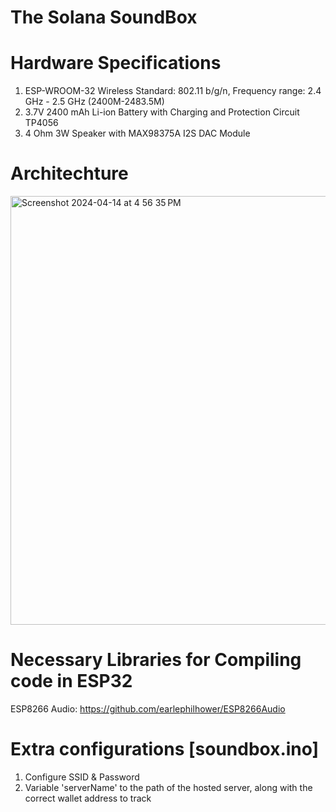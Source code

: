 # The Solana SoundBox

# Hardware Specifications
1. ESP-WROOM-32 Wireless Standard: 802.11 b/g/n, Frequency range: 2.4 GHz - 2.5 GHz (2400M-2483.5M)
2. 3.7V 2400 mAh Li-ion Battery with Charging and Protection Circuit TP4056
3. 4 Ohm 3W Speaker with MAX98375A I2S DAC Module

# Architechture
<img width="686" alt="Screenshot 2024-04-14 at 4 56 35 PM" src="https://github.com/wahidgolam/solanasoundbox/assets/50857521/381be9cb-69db-4f38-8853-b5376c887517">

# Necessary Libraries for Compiling code in ESP32
ESP8266 Audio: https://github.com/earlephilhower/ESP8266Audio

# Extra configurations [soundbox.ino]
1. Configure SSID & Password
2. Variable 'serverName' to the path of the hosted server, along with the correct wallet address to track

